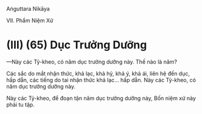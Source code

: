 Aṅguttara Nikāya

VII. Phẩm Niệm Xứ

# (III) (65) Dục Trưởng Dưỡng

—Này các Tỷ-kheo, có năm dục trưởng dưỡng này. Thế nào là năm?

Các sắc do mắt nhận thức, khả lạc, khả hỷ, khả ý, khả ái, liên hệ đến dục, hấp dẫn, các tiếng do tai nhận thức khả lạc... hấp dẫn. Này các Tỷ-kheo, có năm dục trưởng dưỡng này.

Này các Tỷ-kheo, để đoạn tận năm dục trưởng dưỡng này, Bốn niệm xứ này phải tu tập.


